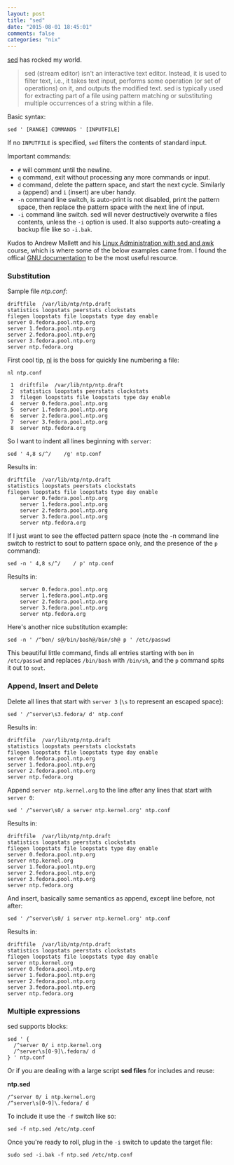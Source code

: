 ```yaml
---
layout: post
title: "sed"
date: "2015-08-01 18:45:01"
comments: false
categories: "nix"
---
```


[sed](http://www.gnu.org/software/sed/) has rocked my world.

> sed (stream editor) isn't an interactive text editor. Instead, it is used to filter text, i.e., it takes text input, performs some operation (or set of operations) on it, and outputs the modified text. sed is typically used for extracting part of a file using pattern matching or substituting multiple occurrences of a string within a file.

Basic syntax:

    sed ' [RANGE] COMMANDS ' [INPUTFILE]

If no `INPUTFILE` is specified, `sed` filters the contents of standard input.

Important commands:

- `#` will comment until the newline.
- `q` command, exit without processing any more commands or input.
- `d` command, delete the pattern space, and start the next cycle. Similarly `a` (append) and `i` (insert) are uber handy.
- `-n` command line switch, is auto-print is not disabled, print the pattern space, then replace the pattern space with the next line of input.
- `-i` command line switch. sed will never destructively overwrite a files contents, unless the `-i` option is used. It also supports auto-creating a backup file like so `-i.bak`.



Kudos to Andrew Mallett and his [Linux Administration with sed and awk](http://www.pluralsight.com/courses/linux-administration-sed-awk) course, which is where some of the below examples came from. I found the offical [GNU documentation](http://www.gnu.org/software/sed/manual/sed.html#sed-Programs) to be the most useful resource.


### Substitution

Sample file *ntp.conf*:

    driftfile  /var/lib/ntp/ntp.draft
    statistics loopstats peerstats clockstats
    filegen loopstats file loopstats type day enable
    server 0.fedora.pool.ntp.org
    server 1.fedora.pool.ntp.org
    server 2.fedora.pool.ntp.org
    server 3.fedora.pool.ntp.org
    server ntp.fedora.org

First cool tip, [nl](http://www.gnu.org/software/coreutils/manual/html_node/nl-invocation.html#nl-invocation) is the boss for quickly line numbering a file:

`nl ntp.conf`

     1  driftfile  /var/lib/ntp/ntp.draft
     2  statistics loopstats peerstats clockstats
     3  filegen loopstats file loopstats type day enable
     4  server 0.fedora.pool.ntp.org
     5  server 1.fedora.pool.ntp.org
     6  server 2.fedora.pool.ntp.org
     7  server 3.fedora.pool.ntp.org
     8  server ntp.fedora.org

So I want to indent all lines beginning with `server`:

    sed ' 4,8 s/^/    /g' ntp.conf

Results in:

    driftfile  /var/lib/ntp/ntp.draft
    statistics loopstats peerstats clockstats
    filegen loopstats file loopstats type day enable
        server 0.fedora.pool.ntp.org
        server 1.fedora.pool.ntp.org
        server 2.fedora.pool.ntp.org
        server 3.fedora.pool.ntp.org
        server ntp.fedora.org

If I just want to see the effected pattern space (note the -n command line switch to restrict to sout to pattern space only, and the presence of the `p` command):

    sed -n ' 4,8 s/^/    / p' ntp.conf

Results in:

        server 0.fedora.pool.ntp.org
        server 1.fedora.pool.ntp.org
        server 2.fedora.pool.ntp.org
        server 3.fedora.pool.ntp.org
        server ntp.fedora.org

Here's another nice substitution example:

    sed -n ' /^ben/ s@/bin/bash@/bin/sh@ p ' /etc/passwd

This beautiful little command, finds all entries starting with `ben` in `/etc/passwd` and replaces `/bin/bash` with `/bin/sh`, and the `p` command spits it out to `sout`.


### Append, Insert and Delete

Delete all lines that start with `server 3` (`\s` to represent an escaped space):

    sed ' /^server\s3.fedora/ d' ntp.conf

Results in:

    driftfile  /var/lib/ntp/ntp.draft
    statistics loopstats peerstats clockstats
    filegen loopstats file loopstats type day enable
    server 0.fedora.pool.ntp.org
    server 1.fedora.pool.ntp.org
    server 2.fedora.pool.ntp.org
    server ntp.fedora.org

Append `server ntp.kernel.org` to the line after any lines that start with `server 0`:

    sed ' /^server\s0/ a server ntp.kernel.org' ntp.conf

Results in:

    driftfile  /var/lib/ntp/ntp.draft
    statistics loopstats peerstats clockstats
    filegen loopstats file loopstats type day enable
    server 0.fedora.pool.ntp.org
    server ntp.kernel.org
    server 1.fedora.pool.ntp.org
    server 2.fedora.pool.ntp.org
    server 3.fedora.pool.ntp.org
    server ntp.fedora.org

And insert, basically same semantics as append, except line before, not after:

    sed ' /^server\s0/ i server ntp.kernel.org' ntp.conf

Results in:

    driftfile  /var/lib/ntp/ntp.draft
    statistics loopstats peerstats clockstats
    filegen loopstats file loopstats type day enable
    server ntp.kernel.org
    server 0.fedora.pool.ntp.org
    server 1.fedora.pool.ntp.org
    server 2.fedora.pool.ntp.org
    server 3.fedora.pool.ntp.org
    server ntp.fedora.org


### Multiple expressions

sed supports blocks:

    sed ' {
      /^server 0/ i ntp.kernel.org
      /^server\s[0-9]\.fedora/ d
    } ' ntp.conf

Or if you are dealing with a large script **sed files** for includes and reuse:

**ntp.sed**

    /^server 0/ i ntp.kernel.org
    /^server\s[0-9]\.fedora/ d

To include it use the `-f` switch like so:

    sed -f ntp.sed /etc/ntp.conf

Once you're ready to roll, plug in the `-i` switch to update the target file:

    sudo sed -i.bak -f ntp.sed /etc/ntp.conf

